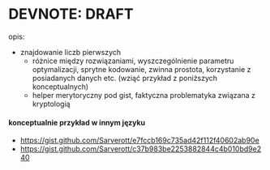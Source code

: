 
# DEVNOTE: DRAFT
opis:
- znajdowanie liczb pierwszych
	- różnice między rozwiązaniami, wyszczególnienie parametru optymalizacji, sprytne kodowanie, zwinna prostota, korzystanie z posiadanych danych etc. (wziąć przykład z poniższych konceptualnych)
	- helper merytoryczny pod gist, faktyczna problematyka związana z kryptologią

#### konceptualnie przykład w innym języku
- https://gist.github.com/Sarverott/e7fccb169c735ad42f112f40602ab90e
- https://gist.github.com/Sarverott/c37b983be2253882844c4b010bd9e240